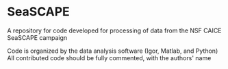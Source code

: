 # SeaSCAPE
A repository for code developed for processing of data from the NSF CAICE SeaSCAPE campaign

Code is organized by the data analysis software (Igor, Matlab, and Python)
All contributed code should be fully commented, with the authors' name
